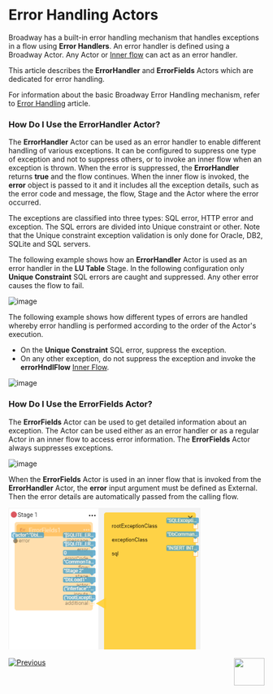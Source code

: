 # Error Handling Actors

Broadway has a built-in error handling mechanism that handles exceptions in a flow using **Error Handlers**. An error handler is defined using a Broadway Actor. Any Actor or [Inner flow](/articles/19_Broadway/22_broadway_flow_inner_flows.md) can act as an error handler. 

This article describes the **ErrorHandler** and **ErrorFields** Actors which are dedicated for error handling.

For information about the basic Broadway Error Handling mechanism, refer to [Error Handling](/articles/19_Broadway/24_error_handling.md) article.

### How Do I Use the ErrorHandler Actor?

The **ErrorHandler** Actor can be used as an error handler to enable different handling of various exceptions. It can be configured to suppress one type of exception and not to suppress others, or to invoke an inner flow when an exception is thrown. When the error is suppressed, the **ErrorHandler** returns **true** and the flow continues. When the inner flow is invoked, the **error** object is passed to it and it includes all the exception details, such as the error code and message, the flow, Stage and the Actor where the error occurred.

The exceptions are classified into three types: SQL error, HTTP error and exception. The SQL errors are divided into Unique constraint or other. Note that the Unique constraint exception validation is only done for Oracle, DB2, SQLite and SQL servers. 

The following example shows how an **ErrorHandler** Actor is used as an error handler in the **LU Table** Stage. In the following configuration only **Unique Constraint** SQL errors are caught and suppressed. Any other error causes the flow to fail. 

![image](../images/99_actors_06_1.PNG)

The following example shows how different types of errors are handled whereby error handling is performed according to the order of the Actor's execution.

* On the **Unique Constraint** SQL error, suppress the exception.
* On any other exception, do not suppress the exception and invoke the **errorHndlFlow** [Inner Flow](../22_broadway_flow_inner_flows.md).

![image](../images/99_actors_06_3.PNG)

### How Do I Use the ErrorFields Actor?

The **ErrorFields** Actor can be used to get detailed information about an exception. The Actor can be used either as an error handler or as a regular Actor in an inner flow to access error information. The **ErrorFields** Actor always suppresses exceptions. 

![image](../images/99_actors_06_2.PNG)



When the **ErrorFields** Actor is used in an inner flow that is invoked from the **ErrorHandler** Actor, the **error** input argument must be defined as External. Then the error details are automatically passed from the calling flow.

<img src="../images/99_actors_06_4.PNG" alt="image" style="zoom:80%;" />

[![Previous](/articles/images/Previous.png)](05_db_actors.md)[<img align="right" width="60" height="54" src="/articles/images/Next.png">](07_masking_and_sequence_actors.md)
